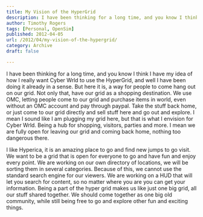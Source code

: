 ```yaml
---
title: My Vision of the HyperGrid
description: I have been thinking for a long time, and you know I think I have my idea of how I really want Cyber Wrld...
author: Timothy Rogers
tags: [Personal, OpenSim]
published: 2012-04-05
url: /2012/04/my-vision-of-the-hypergrid/
category: Archive
draft: false

---
```

I have been thinking for a long time, and you know I think I have my idea of how I really want Cyber Wrld to use the HyperGrid, and well I have been doing it already in a sense. But here it is, a way for people to come hang out on our grid. Not only that, have our grid as a shopping destination. We use OMC, letting people come to our grid and purchase items in world, even without an OMC account and pay through paypal. Take the stuff back home, or just come to our grid directly and sell stuff here and go out and explore. I mean I sound like I am plugging my grid here, but that is what I envision for Cyber Wrld. Being a hub for shopping, visitors, parties and more. I mean we are fully open for leaving our grid and coming back home, nothing too dangerous there.

I like Hyperica, it is an amazing place to go and find new jumps to go visit. We want to be a grid that is open for everyone to go and have fun and enjoy every point. We are working on our own directory of locations, we will be sorting them in several categories. Because of this, we cannot use the standard search engine for our viewers. We are working on a HUD that will let you search for content, so no matter where you are you can get your information. Being a part of the hyper grid makes us like just one big grid, all our stuff shared together. We should come together as one big old community, while still being free to go and explore other fun and exciting things.
